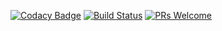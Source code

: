 [![Codacy Badge](https://app.codacy.com/project/badge/Grade/b529e6bd5de84041954e0c239b2d4731)](https://www.codacy.com/gh/cbendot/builder-compilation/dashboard?utm_source=github.com&amp;utm_medium=referral&amp;utm_content=cbendot/builder-compilation&amp;utm_campaign=Badge_Grade) [![Build Status](https://cloud.drone.io/api/badges/cbendot/builder-compilation/status.svg?ref=refs/heads/ci-kernelbuild)](https://cloud.drone.io/cbendot/builder-compilation) [![PRs Welcome](https://img.shields.io/badge/PRs-welcome-brightgreen.svg?style=flat-square)](http://makeapullrequest.com)


